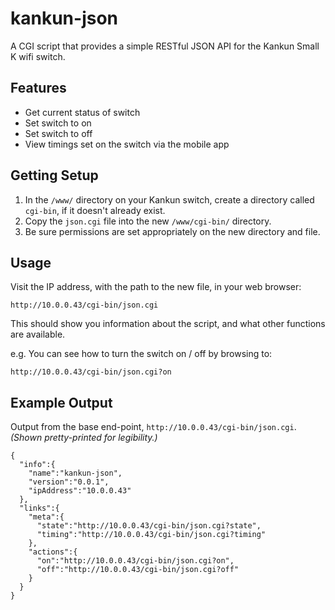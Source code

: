 # kankun-json

A CGI script that provides a simple RESTful JSON API for the Kankun Small K wifi switch.

## Features

* Get current status of switch
* Set switch to on
* Set switch to off
* View timings set on the switch via the mobile app

## Getting Setup

1. In the `/www/` directory on your Kankun switch, create a directory called `cgi-bin`, if it doesn't already exist.
2. Copy the `json.cgi` file into the new `/www/cgi-bin/` directory.
3. Be sure permissions are set appropriately on the new directory and file.

## Usage

Visit the IP address, with the path to the new file, in your web browser:

`http://10.0.0.43/cgi-bin/json.cgi`

This should show you information about the script, and what other functions are available.

e.g.
You can see how to turn the switch on / off by browsing to:

`http://10.0.0.43/cgi-bin/json.cgi?on`

## Example Output

Output from the base end-point, `http://10.0.0.43/cgi-bin/json.cgi`. _(Shown pretty-printed for legibility.)_

```
{
  "info":{
    "name":"kankun-json",
    "version":"0.0.1",
    "ipAddress":"10.0.0.43"
  },
  "links":{
    "meta":{
      "state":"http://10.0.0.43/cgi-bin/json.cgi?state",
      "timing":"http://10.0.0.43/cgi-bin/json.cgi?timing"
    },
    "actions":{
      "on":"http://10.0.0.43/cgi-bin/json.cgi?on",
      "off":"http://10.0.0.43/cgi-bin/json.cgi?off"
    }
  }
}
```
